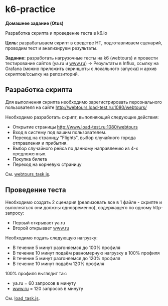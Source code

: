 # k6-practice

**Домашнее задание (Otus)**

Разработка скрипта и проведение теста в k6.io

**Цель:** разрабатываем скрипт в средстве НТ, подготавливаем сценарий, проводим тест и анализируем результаты.

**Задание:** разработать нагрузочные тесты на k6 (webtours) и провести тестирование сайтов (ya.ru и www.ru) ->
Результаты в Influx, ссылку на Grafana (можно приложить скриншоты с локального запуска) и архив скриптов/ссылку на
репозиторий.

## Разработка скрипта

Для выполнения скрипта необходимо зарегистрировать персонального пользователя на сайте
http://webtours.load-test.ru:1080/webtours/

Необходимо разработать скрипт, выполняющий следующие действия:

- Открытие страницы http://www.load-test.ru:1080/webtours
- Вход в систему под вашим пользователем.
- Переход на страницу "Flights", выбор случайного города отправления и прибытия.
- Выбор случайного рейса по данному направлению из 4-х предложенных.
- Покупка билета
- Переход на корневую страницу

См. [webtours_task.js](webtours_task.js).

## Проведение теста

Необходимо создать 2 сценария (реализовать все в 1 файле - скрипте и выполняться они должны одновременно), содержащего
по одному http-запросу:

- Первый открывает ya.ru
- Второй открывает www.ru

Необходимо подать следующую нагрузку:

- В течение 5 минут разгоняемся до 100% профиля
- В течение 10 минут подаём равномерную нагрузку в 100% профиля
- В течение 5 минут разгоняемся до 120% профиля
- В течение 10 минут подаём 120% профиля

100% профиля выглядит так:

- ya.ru = 60 запросов в минуту
- www.ru = 120 запросов в минуту

См. [load_task.js](load_task.js).